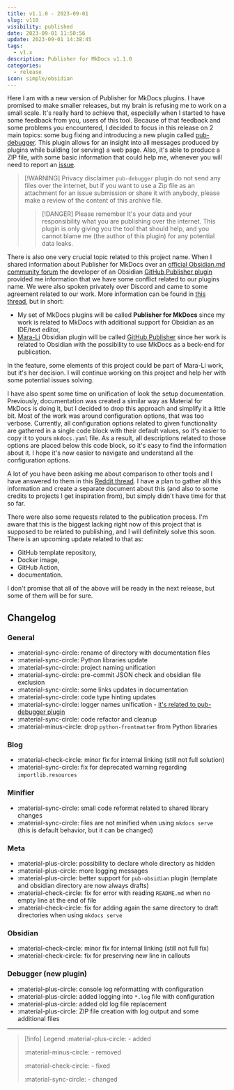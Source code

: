 ```yaml
---
title: v1.1.0 - 2023-09-01
slug: v110
visibility: published
date: 2023-09-01 11:50:56
update: 2023-09-01 14:38:45
tags:
  - v1.x
description: Publisher for MkDocs v1.1.0
categories:
  - release
icon: simple/obsidian
---
```


Here I am with a new version of Publisher for MkDocs plugins. I have promised to make smaller releases, but my brain is refusing me to work on a small scale. It's really hard to achieve that, especially when I started to have some feedback from you, users of this tool. Because of that feedback and some problems you encountered, I decided to focus in this release on 2 main topics: some bug fixing and introducing a new plugin called [pub-debugger](../02_setup/99_development/01_setting-up-debugger.md). This plugin allows for an insight into all messages produced by plugins while building (or serving) a web page. Also, it's able to produce a ZIP file, with some basic information that could help me, whenever you will need to report an [issue](https://github.com/mkusz/mkdocs-publisher/issues).

> [!WARNING] Privacy disclaimer
> `pub-debugger` plugin do not send any files over the internet, but if you want to use a Zip file as an attachment for an issue submission or share it with anybody, please make a review of the content of this archive file.
> > [!DANGER] Please remember
> > It's your data and your responsibility what you are publishing over the internet. This plugin is only giving you the tool that should help, and you cannot blame me (the author of this plugin) for any potential data leaks.

There is also one very crucial topic related to this project name. When I shared information about Publisher for MkDocs over an [official Obsidian.md community forum](https://forum.obsidian.md/top?period=daily) the developer of an Obsidian [GitHub Publisher plugin](https://github.com/ObsidianPublisher/obsidian-github-publisher) provided me information that we have some conflict related to our plugins name. We were also spoken privately over Discord and came to some agreement related to our work. More information can be found in [this thread](https://forum.obsidian.md/t/self-hosted-notes-by-using-mkdocs-with-blogging-capability/61643/6), but in short:

- My set of MkDocs plugins will be called **Publisher for MkDocs** since my work is related to MkDocs with additional support for Obsidian as an IDE/text editor,
- [Mara-Li](https://github.com/Lisandra-dev) Obsidian plugin will be called [GitHub Publisher](https://github.com/ObsidianPublisher/obsidian-github-publisher) since her work is related to Obsidian with the possibility to use MkDocs as a beck-end for publication.

In the feature, some elements of this project could be part of Mara-Li work, but it's her decision. I will continue working on this project and help her with some potential issues solving.

I have also spent some time on unification of look the setup documentation. Previously, documentation was created a similar way as Material for MkDocs is doing it, but I decided to drop this approach and simplify it a little bit. Most of the work was around configuration options, that was too verbose. Currently, all configuration options related to given functionality are gathered in a single code block with their default values, so it's easier to copy it to yours `mkdocs.yaml` file. As a result, all descriptions related to those options are placed below this code block, so it's easy to find the information about it. I hope it's now easier to navigate and understand all the configuration options.

A lot of you have been asking me about comparison to other tools and I have answered to them in this [Reddit thread](https://www.reddit.com/r/ObsidianMD/comments/149z9fe/mkdocs_publisher_as_an_alternative_for_official/). I have a plan to gather all this information and create a separate document about this (and also to some credits to projects I get inspiration from), but simply didn't have time for that so far.

There were also some requests related to the publication process. I'm aware that this is the biggest lacking right now of this project that is supposed to be related to publishing, and I will definitely solve this soon. There is an upcoming update related to that as:

- GitHub template repository,
- Docker image,
- GitHub Action,
- documentation.

I don't promise that all of the above will be ready in the next release, but some of them will be for sure.

<!-- more -->

## Changelog

### General

- :material-sync-circle: rename of directory with documentation files
- :material-sync-circle: Python libraries update
- :material-sync-circle: project naming unification
- :material-sync-circle: pre-commit JSON check and obsidian file exclusion
- :material-sync-circle: some links updates in documentation
- :material-sync-circle: code type hinting updates
- :material-sync-circle: logger names unification - [it's related to pub-debugger plugin](../02_setup/99_development/01_setting-up-debugger.md#python-logging-for-mkdocs)
- :material-sync-circle: code refactor and cleanup
- :material-minus-circle: drop `python-frontmatter` from Python libraries

### Blog

- :material-check-circle: minor fix for internal linking (still not full solution)
- :material-sync-circle: fix for deprecated warning regarding `importlib.resources`

### Minifier

- :material-sync-circle: small code reformat related to shared library changes
- :material-sync-circle: files are not minified when using `mkdocs serve` (this is default behavior, but it can be changed)

### Meta

- :material-plus-circle: possibility to declare whole directory as hidden
- :material-plus-circle: more logging messages
- :material-plus-circle: better support for `pub-obsidian` plugin (template and obsidian directory are now always drafts)
- :material-check-circle: fix for error with reading `README.md` when no empty line at the end of file
- :material-check-circle: fix for adding again the same directory to draft directories when using `mkdocs serve`

### Obsidian

- :material-check-circle: minor fix for internal linking (still not full fix)
- :material-check-circle: fix for preserving new line in callouts

### Debugger (new plugin)

- :material-plus-circle: console log reformatting with configuration
- :material-plus-circle: added logging into `*.log` file with configuration
- :material-plus-circle: added old log file replacement
- :material-plus-circle: ZIP file creation with log output and some additional files

---

> [!info] Legend
> :material-plus-circle: - added
>
> :material-minus-circle: - removed
>
> :material-check-circle: - fixed
>
> :material-sync-circle: - changed
